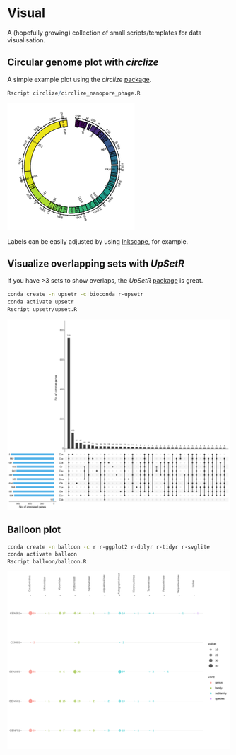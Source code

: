 # Visual

A (hopefully growing) collection of small scripts/templates for data visualisation. 

## Circular genome plot with _circlize_

A simple example plot using the _circlize_ [package](https://jokergoo.github.io/circlize_book/book/). 

```R
Rscript circlize/circlize_nanopore_phage.R
```

![Example PNG image of the scripts output](https://github.com/hoelzer/visual/blob/master/circlize/circlize_nanopore_phage.png)

Labels can be easily adjusted by using [Inkscape](https://inkscape.org), for example.

## Visualize overlapping sets with _UpSetR_

If you have >3 sets to show overlaps, the _UpSetR_ [package](https://github.com/hms-dbmi/UpSetR) is great. 

```bash
conda create -n upsetr -c bioconda r-upsetr
conda activate upsetr
Rscript upsetr/upset.R
```

![Example SVG image of the scripts output](https://github.com/hoelzer/visual/blob/master/upsetr/upsetr.svg)

## Balloon plot

```bash
conda create -n balloon -c r r-ggplot2 r-dplyr r-tidyr r-svglite
conda activate balloon
Rscript balloon/balloon.R 
```

![Example SVG image of the scripts output](https://github.com/hoelzer/visual/blob/master/balloon/balloon.svg)


